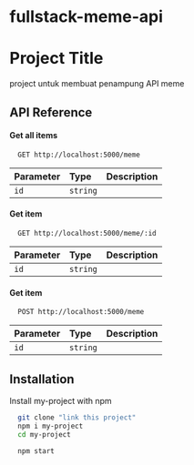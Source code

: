 # fullstack-meme-api

# Project Title

project untuk membuat penampung API meme


## API Reference

#### Get all items

```http
  GET http://localhost:5000/meme
```

| Parameter | Type     | Description                |
| :-------- | :------- | :------------------------- |
| `id` | `string` |  |

#### Get item

```http
  GET http://localhost:5000/meme/:id
```

| Parameter | Type     | Description                       |
| :-------- | :------- | :-------------------------------- |
| `id`      | `string` |  |

#### Get item

```http
  POST http://localhost:5000/meme
```

| Parameter | Type     |   Description                  |
| :-------- | :------- | - |
| `id`      | `string` | |


## Installation

Install my-project with npm

```bash
  git clone "link this project"
  npm i my-project
  cd my-project

  npm start
```
    
